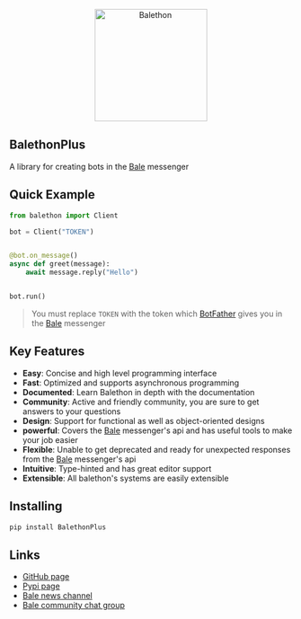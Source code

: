 <p align="center">
  <img src="https://balethon.ir/assets/img/logo.png" width="200" alt="Balethon">
</p>

## BalethonPlus

A library for creating bots in the [Bale](https://www.bale.ai) messenger

## Quick Example

```python
from balethon import Client

bot = Client("TOKEN")


@bot.on_message()
async def greet(message):
    await message.reply("Hello")


bot.run()
```

> You must replace `TOKEN` with the token which [BotFather](https://ble.ir/botfather) gives you in the [Bale](https://www.bale.ai) messenger

## Key Features

- **Easy**: Concise and high level programming interface
- **Fast**: Optimized and supports asynchronous programming
- **Documented**: Learn Balethon in depth with the documentation
- **Community**: Active and friendly community, you are sure to get answers to your questions
- **Design**: Support for functional as well as object-oriented designs
- **powerful**: Covers the [Bale](https://www.bale.ai) messenger's api and has useful tools to make your job easier
- **Flexible**: Unable to get deprecated and ready for unexpected responses from the [Bale](https://www.bale.ai) messenger's api
- **Intuitive**: Type-hinted and has great editor support
- **Extensible**: All balethon's systems are easily extensible

## Installing

```bash
pip install BalethonPlus
```

## Links

- [GitHub page](https://github.com/MohammaDeveloper/BalethonPlus)
- [Pypi page](https://pypi.org/project/BalethonPlus)
- [Bale news channel](https://ble.ir/balethon_plus)
- [Bale community chat group](https://ble.ir/balethon_plus_group)